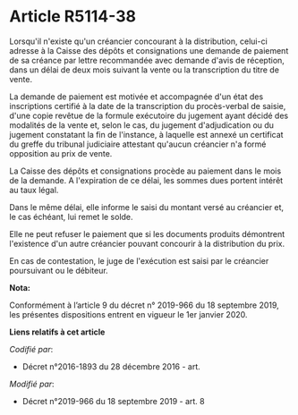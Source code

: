 # Article R5114-38

Lorsqu'il n'existe qu'un créancier concourant à la distribution, celui-ci adresse à la Caisse des dépôts et consignations une
demande de paiement de sa créance par lettre recommandée avec demande d'avis de réception, dans un délai de deux mois suivant
la vente ou la transcription du titre de vente. 

La demande de paiement est motivée et accompagnée d'un état des inscriptions certifié à la date de la transcription du
procès-verbal de saisie, d'une copie revêtue de la formule exécutoire du jugement ayant décidé des modalités de la vente et,
selon le cas, du jugement d'adjudication ou du jugement constatant la fin de l'instance, à laquelle est annexé un certificat
du greffe du   tribunal judiciaire attestant qu'aucun créancier n'a formé opposition au prix de vente. 

La Caisse des dépôts et consignations procède au paiement dans le mois de la demande. A l'expiration de ce délai, les sommes
dues portent intérêt au taux légal. 

Dans le même délai, elle informe le saisi du montant versé au créancier et, le cas échéant, lui remet le solde. 

Elle ne peut refuser le paiement que si les documents produits démontrent l'existence d'un autre créancier pouvant concourir
à la distribution du prix. 

En cas de contestation, le juge de l'exécution est saisi par le créancier poursuivant ou le débiteur.

**Nota:**

Conformément à l’article 9 du décret n° 2019-966 du 18 septembre 2019, les présentes dispositions entrent en vigueur le 1er
janvier 2020.

**Liens relatifs à cet article**

_Codifié par_:

  - Décret n°2016-1893 du 28 décembre 2016 - art.

_Modifié par_:

  - Décret n°2019-966 du 18 septembre 2019 - art. 8
